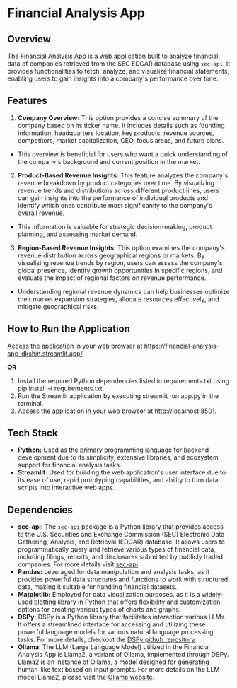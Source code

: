 # Financial Analysis App
## Overview
The Financial Analysis App is a web application built to analyze financial data of companies retrieved from the SEC EDGAR database using ```sec-api```. It provides functionalities to fetch, analyze, and visualize financial statements, enabling users to gain insights into a company's performance over time.

## Features
1. **Company Overview:** This option provides a concise summary of the company based on its ticker name. It includes details such as founding information, headquarters location, key products, revenue sources, competitors, market capitalization, CEO, focus areas, and future plans.
- This overview is beneficial for users who want a quick understanding of the company's background and current position in the market.
  
2. **Product-Based Revenue Insights:** This feature analyzes the company's revenue breakdown by product categories over time. By visualizing revenue trends and distributions across different product lines, users can gain insights into the performance of individual products and identify which ones contribute most significantly to the company's overall revenue.
- This information is valuable for strategic decision-making, product planning, and assessing market demand.

3. **Region-Based Revenue Insights:** This option examines the company's revenue distribution across geographical regions or markets. By visualizing revenue trends by region, users can assess the company's global presence, identify growth opportunities in specific regions, and evaluate the impact of regional factors on revenue performance.
- Understanding regional revenue dynamics can help businesses optimize their market expansion strategies, allocate resources effectively, and mitigate geographical risks.
## How to Run the Application
Access the application in your web browser at https://financial-analysis-app-dkshjn.streamlit.app/

**OR**

1. Install the required Python dependencies listed in requirements.txt using pip install -r requirements.txt.
2. Run the Streamlit application by executing streamlit run app.py in the terminal.
3. Access the application in your web browser at http://localhost:8501.

## Tech Stack
- **Python:** Used as the primary programming language for backend development due to its simplicity, extensive libraries, and ecosystem support for financial analysis tasks.
- **Streamlit:** Used for building the web application's user interface due to its ease of use, rapid prototyping capabilities, and ability to turn data scripts into interactive web apps.


## Dependencies
- **sec-api:** The ```sec-api``` package is a Python library that provides access to the U.S. Securities and Exchange Commission (SEC) Electronic Data Gathering, Analysis, and Retrieval (EDGAR) database. It allows users to programmatically query and retrieve various types of financial data, including filings, reports, and disclosures submitted by publicly traded companies. For more details visit [sec-api](https://sec-api.io/).
- **Pandas:** Leveraged for data manipulation and analysis tasks, as it provides powerful data structures and functions to work with structured data, making it suitable for handling financial datasets.
- **Matplotlib:** Employed for data visualization purposes, as it is a widely-used plotting library in Python that offers flexibility and customization options for creating various types of charts and graphs.
- **DSPy:** DSPy is a Python library that facilitates interaction various LLMs. It offers a streamlined interface for accessing and utilizing these powerful language models for various natural language processing tasks. For more details, checkout the [DSPy github repository](https://github.com/stanfordnlp/dspy).
- **Ollama**: The LLM (Large Language Model) utilized in the Financial Analysis App is Llama2, a variant of Ollama, implemented through DSPy. Llama2 is an instance of Ollama, a model designed for generating human-like text based on input prompts. For more details on the LLM model Llama2, please visit the [Ollama website](https://ollama.com/library/llama2).


